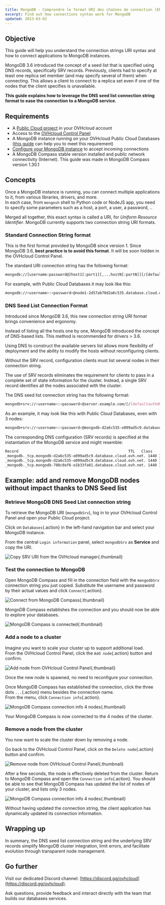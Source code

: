 ```yaml
---
title: MongoDB - Comprendre le format URI des chaînes de connection (EN)
excerpt: Find out how connections syntax work for MongoDB
updated: 2023-03-02
---
```


## Objective

This guide will help you understand the connection strings URI syntax and how to connect applications to MongoDB instances.

MongoDB 3.6 introduced the concept of a seed list that is specified using DNS records, specifically SRV records. Previously, clients had to specify at least one replica set member (and may specify several of them) when connecting. This allows a client to connect to a replica set even if one of the nodes that the client specifies is unavailable.

**This guide explains how to leverage the DNS seed list connection string format to ease the connection to a MongoDB service.**

## Requirements

- A [Public Cloud project](https://www.ovhcloud.com/fr/public-cloud/) in your OVHcloud account
- Access to the [OVHcloud Control Panel](https://www.ovh.com/auth/?action=gotomanager&from=https://www.ovh.com/fr/&ovhSubsidiary=fr)
- A MongoDB instance running on your OVHcloud Public Cloud Databases ([this guide](databases_01_order_control_panel1.) can help you to meet this requirement)
- [Configure your MongoDB instance](mongodb_02_manage_control_panel1.) to accept incoming connections
- A MongoDB Compass stable version installed and public network connectivity (Internet). This guide was made in MongoDB Compass version 1.30.1

## Concepts

Once a MongoDB instance is running, you can connect multiple applications to it, from various libraries, drivers, and more.<br>
In each case, from `mongosh` shell to Python code or NodeJS app, you need to specify some parameters such as a host, a port, a user, a password, ..

Merged all together, this exact syntax is called a URI, for *Uniform Resource Identifier*. MongoDB currently supports two connection string URI formats.

### Standard Connection String format

This is the first format provided by MongoDB since version 1. 
Since MongoDB 3.6, **best practice is to avoid this format**. It will be soon hidden in the OVHcloud Control Panel.

The standard URI connection string has the following format:

```bash
mongodb://[username:password@]host1[:port1][,...hostN[:portN]][/[defaultauthdb][?options]]
```

For example, with Public Cloud Databases it may look like this:

```bash
mongodb://<username>:<password>@node1-2d57ab70d2a6c535.database.cloud.ovh.net,node2-2d57ab70d2a6c535.database.cloud.ovh.net,node3-2d57ab70d2a6c535.database.cloud.ovh.net/admin?replicaSet=replicaset&tls=true
```

### DNS Seed List Connection Format

Introduced since MongoDB 3.6, this new connection string URI format brings convenience and ergonomy.

Instead of listing all the hosts one by one, MongoDB introduced the concept of DNS-based lists. This method is recommended for drivers > 3.6.

Using DNS to construct the available servers list allows more flexibility of deployment and the ability to modify the hosts without reconfiguring clients.

Without the SRV record, configuration clients must list several nodes in their connection string.

The use of SRV records eliminates the requirement for clients to pass in a complete set of state information for the cluster. Instead, a single SRV record identifies all the nodes associated with the cluster.

The DNS seed list connection string has the following format:

```bash
mongodb+srv://<username>:<password>@server.example.com/[/[defaultauthdb][?options]]
```

As an example, it may look like this with Public Cloud Databases, even with 3 nodes:

```bash
mongodb+srv://<username>:<password>@mongodb-d2a6c535-o099ad5c9.database.cloud.ovh.net/admin?replicaSet=replicaset&tls=true
```

The corresponding DNS configuration (SRV records) is specified at the instantiation of the MongoDB service and might resemble:

```bash
Record                                                  TTL   Class    Priority Weight Port  Target
_mongodb._tcp.mongodb-d2a6c535-o099ad5c9.database.cloud.ovh.net. 1440 IN SRV   0        5      27017 node1-2d57ab70d2a6c535.database.cloud.ovh.net.
_mongodb._tcp.mongodb-d2a6c535-o099ad5c9.database.cloud.ovh.net. 1440 IN SRV   0        5      27017 node2-2d57ab70d2a6c535.database.cloud.ovh.net.
_mongodb._tcp.mongodb-708c0af6-o1b33fa01.database.cloud.ovh.net. 1440 IN SRV   0        5      27017 node3-2d57ab70d2a6c535.database.cloud.ovh.net.
```

## Example: add and remove MongoDB nodes without impact thanks to DNS Seed list

### Retrieve MongoDB DNS Seed List connection string

To retrieve the MongoDB URI (`mongodbSrv`), log in to your OVHcloud Control Panel and open your Public Cloud project.

Click on `Databases`{.action} in the left-hand navigation bar and select your MongoDB instance.

From the central `Login information` panel, select `mongodbSrv` as **Service** and copy the URI.

![Copy SRV URI from the OVHcloud manager](copy-srv-ovhcloud-control-panel.png){.thumbnail}

### Test the connection to MongoDB

Open MongoDB Compass and fill in the connection field with the `mongodbSrv` connection string you just copied.
Substitute the username and password by their actual values and click `Connect`{.action}.

![Connect from MongoDB Compass](connect-compass.png){.thumbnail}

MongoDB Compass establishes the connection and you should now be able to explore your databases.

![MongoDB Compass is connected](compass-connected.png){.thumbnail}

### Add a node to a cluster

Imagine you want to scale your cluster up to support additional load.<br>
From the OVHcloud Control Panel, click the `Add node`{.action} button and confirm.

![Add node from OVHcloud Control Panel](add-node-ovhcloud-control-panel.png){.thumbnail}

Once the new node is spawned, no need to reconfigure your connection.

Once MongoDB Compass has established the connection, click the three dots `...`{.action} menu besides the connection name.<br>
From the menu, click `Connection info`{.action}.

![MongoDB Compass connection info 4 nodes](compass-connection-info-4-nodes.png){.thumbnail}

Your MongoDB Compass is now connected to the 4 nodes of the cluster.

### Remove a node from the cluster

You now want to scale the cluster down by removing a node.

Go back to the OVHcloud Control Panel, click on the `Delete node`{.action} button and confirm.

![Remove node from OVHcloud Control Panel](remove-node-ovhcloud-control-panel.png){.thumbnail}

After a few seconds, the node is effectively deleted from the cluster.
Return to MongoDB Compass and open the `Connection info`{.action}.
You should be able to see that MongoDB Compass has updated the list of nodes of your cluster, and lists only 3 nodes.

![MongoDB Compass connection info 4 nodes](compass-connection-info-3-nodes.png){.thumbnail}

Without having updated the connection string, the client application has dynamically updated its connection information.

## Wrapping up

In summary, the DNS seed list connection string and the underlying SRV records simplify MongoDB cluster integration, limit errors, and facilitate evolution through transparent node management.

## Go further

Visit our dedicated Discord channel: [https://discord.gg/ovhcloud](https://discord.gg/ovhcloud).

Ask questions, provide feedback and interact directly with the team that builds our databases services.